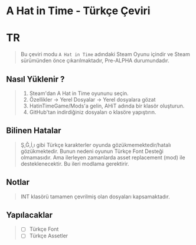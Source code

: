 # A Hat in Time - Türkçe Çeviri

# TR

> Bu çeviri modu ```A Hat in Time``` adındaki Steam Oyunu içindir ve Steam sürümünden önce çıkarılmaktadır, Pre-ALPHA durumundadır.

## Nasıl Yüklenir ?
> 1. Steam'dan A Hat in Time oyununu seçin.
> 2. Özellikler -> Yerel Dosyalar -> Yerel dosyalara gözat
> 3. HatinTimeGame/Mods'a gelin, AHiT adında bir klasör oluşturun.
> 4. GitHub'tan indirdiğiniz dosyaları o klasöre yapıştırın.

## Bilinen Hatalar
> Ş,Ğ,İ,ı gibi Türkçe karakterler oyunda gözükmemektedir/hatalı gözükmektedir. Bunun nedeni oyunun Türkçe Font Desteği olmamasıdır. Ama ilerleyen zamanlarda asset replacement (mod) ile desteklenecektir. Bu ileri modlama gerektirir.

## Notlar
> INT klasörü tamamen çevrilmiş olan dosyaları kapsamaktadır.

## Yapılacaklar
> - [ ] Türkçe Font
> - [ ] Türkçe Assetler
